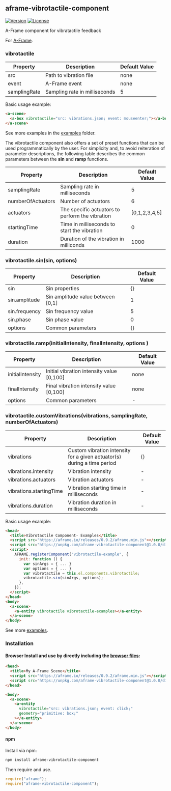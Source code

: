 ## aframe-vibrotactile-component

[![Version](http://img.shields.io/npm/v/aframe-vibrotactile-component.svg?style=flat-square)](https://npmjs.org/package/aframe-vibrotactile-component)
[![License](http://img.shields.io/npm/l/aframe-vibrotactile-component.svg?style=flat-square)](https://npmjs.org/package/aframe-vibrotactile-component)

A-Frame component for vibratactile feedback

For [A-Frame](https://aframe.io).

### vibrotactile

| Property     | Description                   | Default Value |
| ------------ | ----------------------------- | ------------- |
| src          | Path to vibration file        | none          |
| event        | A-Frame event                 | none          |
| samplingRate | Sampling rate in milliseconds | 5             |

Basic usage example:

```html
<a-scene>
  <a-box vibrotactile="src: vibrations.json; event: mouseenter;"></a-box>
</a-scene>
```

See more examples in the [examples](examples/vibrating-boxes/vibrating-boxes-example.html) folder.

The vibrotactile component also offers a set of preset functions that can be used programmatically by the user.
For simplicity and, to avoid reiteration of parameter descriptions, the following table describes the common parameters between the **sin** and **ramp** functions.

| Property          | Description                                     | Default Value |
| ----------------- | ----------------------------------------------- | ------------- |
| samplingRate      | Sampling rate in milliseconds                   | 5             |
| numberOfActuators | Number of actuators                             | 6             |
| actuators         | The specific actuators to perform the vibration | [0,1,2,3,4,5] |
| startingTime      | Time in milliseconds to start the vibration     | 0             |
| duration          | Duration of the vibration in milliconds         | 1000          |

### vibrotactile.sin(sin, options)

| Property      | Description                       | Default Value |
| ------------- | --------------------------------- | ------------- |
| sin           | Sin properties                    | {}            |
| sin.amplitude | Sin amplitude value between [0,1] | 1             |
| sin.frequency | Sin frequency value               | 5             |
| sin.phase     | Sin phase value                   | 0             |
| options       | Common parameters                 | {}            |

### vibrotactile.ramp(initialIntensity, finalIntensity, options )

| Property         | Description                               | Default Value |
| ---------------- | ----------------------------------------- | ------------- |
| initialIntensity | Initial vibration intensity value [0,100] | none          |
| finalIntensity   | Final vibration intensity value [0,100]   | none          |
| options          | Common parameters                         | -             |

### vibrotactile.customVibrations(vibrations, samplingRate, numberOfActuators)

| Property                | Description                                                             | Default Value |
| ----------------------- | ----------------------------------------------------------------------- | ------------- |
| vibrations              | Custom vibration intensity for a given actuator(s) during a time period | {}            |
| vibrations.intensity    | Vibration intensity                                                     | -             |
| vibrations.actuators    | Vibration actuators                                                     | -             |
| vibrations.startingTime | Vibration starting time in milliseconds                                 | -             |
| vibrations.duration     | Vibration duration in milliseconds                                      | -             |

Basic usage example:

```html
<head>
  <title>Vibrotactile Component- Examples</title>
  <script src="https://aframe.io/releases/0.9.2/aframe.min.js"></script>
  <script src="https://unpkg.com/aframe-vibrotactile-component@1.0.0/dist/aframe-vibrotactile-component.min.js"></script>
  <script>
    AFRAME.registerComponent("vibrotactile-example", {
      init: function () {
        var sinArgs = { ... }
        var options = { ... }
        var vibrotactile = this.el.components.vibrotactile;
        vibrotactile.sin(sinArgs, options);
      },
    });
  </script>
</head>
<body>
  <a-scene>
    <a-entity vibrotactile vibrotactile-examples></a-entity>
  </a-scene>
</body>
```

See more [examples](examples/walking/walking-example.js).

### Installation

#### Browser Install and use by directly including the [browser files](dist):

```html
<head>
  <title>My A-Frame Scene</title>
  <script src="https://aframe.io/releases/0.9.2/aframe.min.js"></script>
  <script src="https://unpkg.com/aframe-vibrotactile-component@1.0.0/dist/aframe-vibrotactile-component.min.js"></script>
</head>

<body>
  <a-scene>
    <a-entity
      vibrotactile="src: vibrations.json; event: click;"
      geometry="primitive: box;"
    ></a-entity>
  </a-scene>
</body>
```

#### npm

Install via npm:

```bash
npm install aframe-vibrotactile-component
```

Then require and use.

```js
require("aframe");
require("aframe-vibrotactile-component");
```

